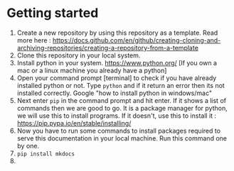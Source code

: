 # Getting started

1. Create a new repository by using this repository as a template. Read more here : https://docs.github.com/en/github/creating-cloning-and-archiving-repositories/creating-a-repository-from-a-template
1. Clone this repository in your local system.
1. Install python in your system. https://www.python.org/ [If you own a mac or a linux machine you already have a python]
1. Open your command prompt [terminal] to check if you have already installed python or not. Type `python` and if it return an error then its not installed correctly. Google "how to install python in windows/mac"
1. Next enter `pip` in the command prompt and hit enter. If it shows a list of commands then we are good to go. It is a package manager for python, we will use this to install programs. If it doesn't, use this to install it : https://pip.pypa.io/en/stable/installing/
1. Now you have to run some commands to install packages required to serve this documentation in your local machine. Run this command one by one.
  1. `pip install mkdocs`
  1.
